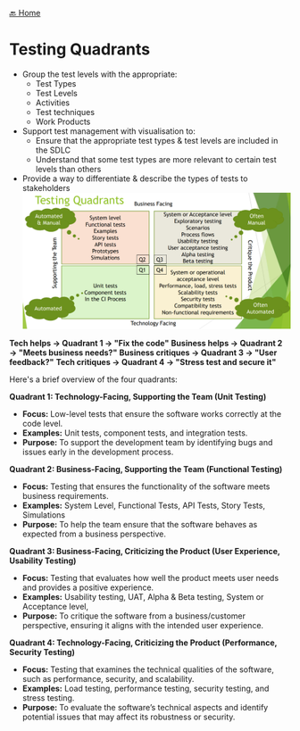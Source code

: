 [🔙 Home](../home.md)

# Testing Quadrants
* Group the test levels with the appropriate:
  * Test Types
  * Test Levels
  * Activities
  * Test techniques
  * Work Products
* Support test management with visualisation to:
  * Ensure that the appropriate test types & test levels are included in the SDLC
  * Understand that some test types are more relevant to certain test levels than others
* Provide a way to differentiate & describe the types of tests to stakeholders
![image12.png](assets/image12.png)

**Tech helps → Quadrant 1 → "Fix the code"**
**Business helps → Quadrant 2 → "Meets business needs?"**
**Business critiques → Quadrant 3 → "User feedback?"**
**Tech critiques → Quadrant 4 → "Stress test and secure it"**

Here's a brief overview of the four quadrants:

**Quadrant 1: Technology-Facing, Supporting the Team (Unit Testing)**
  * **Focus:** Low-level tests that ensure the software works correctly at the code level.
  * **Examples:** Unit tests, component tests, and integration tests.
  * **Purpose:** To support the development team by identifying bugs and issues early in the development process.

**Quadrant 2: Business-Facing, Supporting the Team (Functional Testing)**
  * **Focus:** Testing that ensures the functionality of the software meets business requirements.
  * **Examples:** System Level, Functional Tests, API Tests, Story Tests, Simulations
  * **Purpose:** To help the team ensure that the software behaves as expected from a business perspective.

**Quadrant 3: Business-Facing, Criticizing the Product (User Experience, Usability Testing)**
  * **Focus:** Testing that evaluates how well the product meets user needs and provides a positive experience.
  * **Examples:** Usability testing, UAT, Alpha & Beta testing, System or Acceptance level, 
  * **Purpose:** To critique the software from a business/customer perspective, ensuring it aligns with the intended user experience.

**Quadrant 4: Technology-Facing, Criticizing the Product (Performance, Security Testing)**
  * **Focus:** Testing that examines the technical qualities of the software, such as performance, security, and scalability.
  * **Examples:** Load testing, performance testing, security testing, and stress testing.
  * **Purpose:** To evaluate the software’s technical aspects and identify potential issues that may affect its robustness or security.
